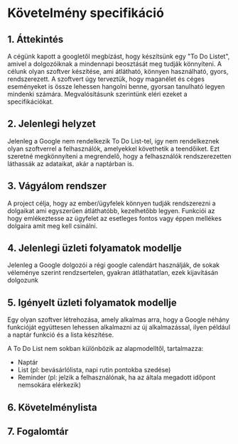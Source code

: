 # Követelmény specifikáció
## 1. Áttekintés
A cégünk kapott a googletől megbízást, hogy készítsünk egy "To Do Listet", amivel a dolgozóiknak a mindennapi beosztását meg tudják könnyíteni. A célunk olyan szoftver készítése, ami átlátható, könnyen használható, gyors, rendszerezett. A szoftvert úgy terveztük, hogy maganélet és céges eseményeket is össze lehessen hangolni benne, gyorsan tanulható legyen mindenki számára. Megvalósításunk szerintünk eléri ezeket a specifikációkat. 


## 2. Jelenlegi helyzet

Jelenleg a Google nem rendelkezik To Do List-tel, így nem rendelkeznek olyan szoftverrel a felhasználók, amelyekkel követhetik a teendőiket. Ezt szeretné megkönnyíteni a megrendelő, hogy a felhasználók rendszerezetten láthassák az adataikat, akár a naptárban is.

## 3. Vágyálom rendszer
A project célja, hogy az ember/ügyfelek könnyen tudják rendszerezni a dolgaikat ami egyszerűen átláthatóbb, kezelhetőbb legyen. Funkciói az hogy emlékeztesse az ügyfelet az esetleges fontos vagy éppen mellékes dolgaira amit meg kell csinálni. 
## 4. Jelenlegi üzleti folyamatok modellje
Jelenleg a Google dolgozói a régi google calendárt használják, de sokak véleménye szerint rendzsertelen, gyakran átláthatatlan, ezek kijavításán dolgozunk 

## 5. Igényelt üzleti folyamatok modellje

Egy olyan szoftver létrehozása, amely alkalmas arra, hogy a Google néhány funkcióját együttesen lehessen alkalmazni az új alkalmazással, ilyen például a naptár funkció és a lista készítése.

A To Do List nem sokban különbözik az alapmodelltől, tartalmazza:

- Naptár
- List (pl: bevásárlólista, napi rutin pontokba szedése)
- Reminder (pl: jelzik a felhasználónak, ha az általa megadott időpont nemsokára elérkezik)

## 6. Követelménylista

## 7. Fogalomtár
